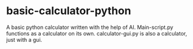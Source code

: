 # basic-calculator-python
A basic python calculator written with the help of AI.
Main-script.py functions as a calculator on its own. calculator-gui.py is also a calculator, just with a gui.
